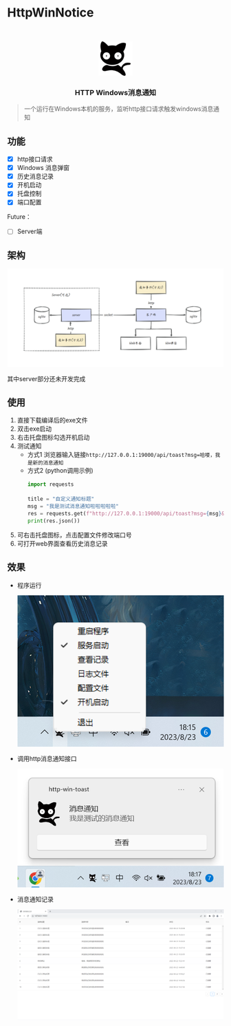 # HttpWinNotice


<!-- PROJECT LOGO -->
<br />

<p align="center">
  <a href="https://github.com/shaojintian/Best_README_template/">
    <img src="images/logo.png" alt="Logo" width="80" height="80">
  </a>

<h3 align="center">HTTP Windows消息通知</h3>
  <p align="center">
  
   

</p>

> 一个运行在Windows本机的服务，监听http接口请求触发windows消息通知


## 功能

- [x] http接口请求
- [x] Windows 消息弹窗
- [x] 历史消息记录
- [x] 开机启动
- [x] 托盘控制
- [x] 端口配置

Future：
- [ ] Server端

## 架构

![](images/jiagou.png)

其中server部分还未开发完成

## 使用

1. 直接下载编译后的exe文件
2. 双击exe启动
3. 右击托盘图标勾选开机启动
4. 测试通知
   - 方式1
     浏览器输入链接`http://127.0.0.1:19000/api/toast?msg=哈喽，我是新的消息通知`
   - 方式2 (python调用示例)
     ```python
     import requests
        
     title = "自定义通知标题"
     msg = "我是测试消息通知啦啦啦啦啦"
     res = requests.get(f"http://127.0.0.1:19000/api/toast?msg={msg}&title={title}")
     print(res.json())
       ```
5. 可右击托盘图标，点击配置文件修改端口号
6. 可打开web界面查看历史消息记录

## 效果

- 程序运行

  ![](images/demo3.png)


- 调用http消息通知接口

  ![](images/demo2.png)

- 消息通知记录

  ![](images/demo1.png)



